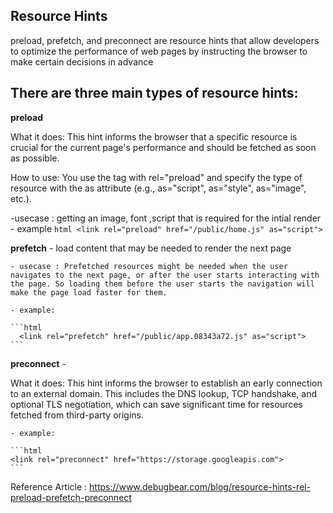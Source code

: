 ## Resource Hints
 preload, prefetch, and preconnect are resource hints that allow developers to optimize the performance of web pages by instructing the browser to make certain decisions in advance

## There are three main types of resource hints:

**preload** 

What it does: This hint informs the browser that a specific resource is crucial for the current page's performance and should be fetched as soon as possible.

How to use: You use the <link> tag with rel="preload" and specify the type of resource with the as attribute (e.g., as="script", as="style", as="image", etc.).

   -usecase : getting an image, font ,script that is required for the intial render
    - example 
    ```html
        <link rel="preload" href="/public/home.js" as="script">
    ```

**prefetch** - load content that may be needed to render the next page

    - usecase : Prefetched resources might be needed when the user navigates to the next page, or after the user starts interacting with the page. So loading them before the user starts the navigation will make the page load faster for them.
     
    - example:

    ```html
      <link rel="prefetch" href="/public/app.08343a72.js" as="script">
    ```

**preconnect** - 

What it does: This hint informs the browser to establish an early connection to an external domain. This includes the DNS lookup, TCP handshake, and optional TLS negotiation, which can save significant time for resources fetched from third-party origins.

    - example:

    ```html
    <link rel="preconnect" href="https://storage.googleapis.com">
    ```

Reference Article : https://www.debugbear.com/blog/resource-hints-rel-preload-prefetch-preconnect

